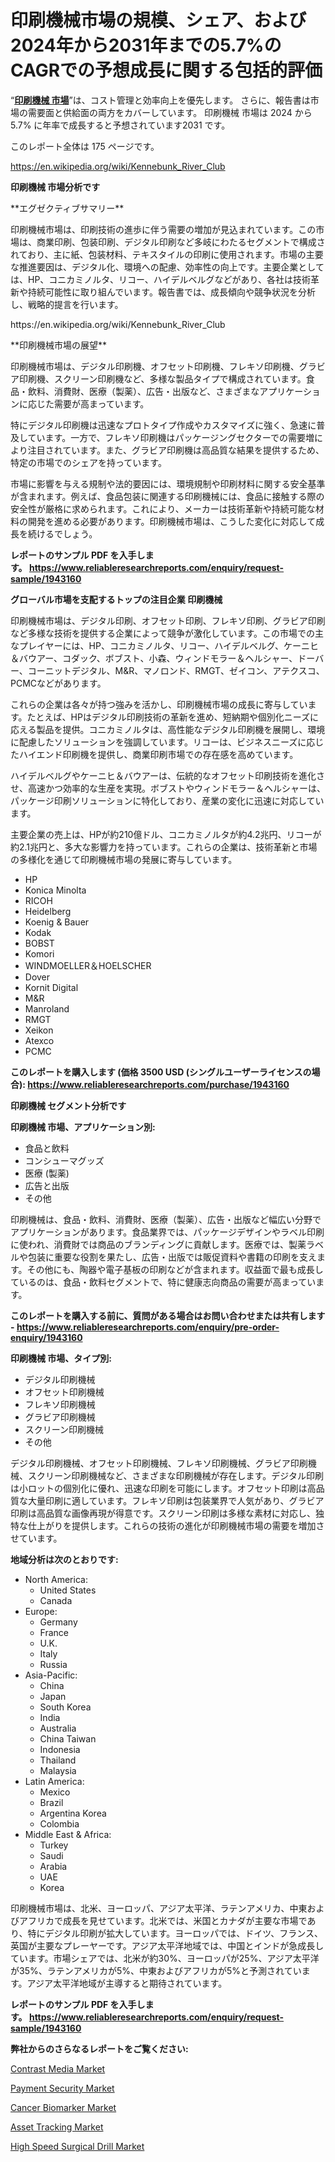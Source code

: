 <p><h1>印刷機械市場の規模、シェア、および2024年から2031年までの5.7%のCAGRでの予想成長に関する包括的評価</h1></p><p>&ldquo;<strong><a href="https://www.reliableresearchreports.com/printing-machinery-r1943160?utm_campaign=110&utm_medium=9&utm_source=Github&utm_content=ia&utm_term=23112024&utm_id=printing-machinery">印刷機械 市場</a></strong>&rdquo;は、コスト管理と効率向上を優先します。 さらに、報告書は市場の需要面と供給面の両方をカバーしています。 印刷機械 市場は 2024 から 5.7% に年率で成長すると予想されています2031 です。</p>
<p>このレポート全体は 175 ページです。</p>
<p><a href="https://en.wikipedia.org/wiki/Kennebunk_River_Club?utm_campaign=110&utm_medium=9&utm_source=Github&utm_content=ia&utm_term=23112024&utm_id=printing-machinery">https://en.wikipedia.org/wiki/Kennebunk_River_Club</a></p>
<p><strong>印刷機械 市場分析です</strong></p>
<p><p>**エグゼクティブサマリー**</p><p>印刷機械市場は、印刷技術の進歩に伴う需要の増加が見込まれています。この市場は、商業印刷、包装印刷、デジタル印刷など多岐にわたるセグメントで構成されており、主に紙、包装材料、テキスタイルの印刷に使用されます。市場の主要な推進要因は、デジタル化、環境への配慮、効率性の向上です。主要企業としては、HP、コニカミノルタ、リコー、ハイデルベルグなどがあり、各社は技術革新や持続可能性に取り組んでいます。報告書では、成長傾向や競争状況を分析し、戦略的提言を行います。</p></p>
<p>https://en.wikipedia.org/wiki/Kennebunk_River_Club</p>
<p><p>**印刷機械市場の展望**</p><p>印刷機械市場は、デジタル印刷機、オフセット印刷機、フレキソ印刷機、グラビア印刷機、スクリーン印刷機など、多様な製品タイプで構成されています。食品・飲料、消費財、医療（製薬）、広告・出版など、さまざまなアプリケーションに応じた需要が高まっています。</p><p>特にデジタル印刷機は迅速なプロトタイプ作成やカスタマイズに強く、急速に普及しています。一方で、フレキソ印刷機はパッケージングセクターでの需要増により注目されています。また、グラビア印刷機は高品質な結果を提供するため、特定の市場でのシェアを持っています。</p><p>市場に影響を与える規制や法的要因には、環境規制や印刷材料に関する安全基準が含まれます。例えば、食品包装に関連する印刷機械には、食品に接触する際の安全性が厳格に求められます。これにより、メーカーは技術革新や持続可能な材料の開発を進める必要があります。印刷機械市場は、こうした変化に対応して成長を続けるでしょう。</p></p>
<p><strong>レポートのサンプル PDF を入手します。&nbsp;<a href="https://www.reliableresearchreports.com/enquiry/request-sample/1943160?utm_campaign=110&utm_medium=9&utm_source=Github&utm_content=ia&utm_term=23112024&utm_id=printing-machinery">https://www.reliableresearchreports.com/enquiry/request-sample/1943160</a></strong></p>
<p><strong>グローバル市場を支配するトップの注目企業 印刷機械</strong></p>
<p><p>印刷機械市場は、デジタル印刷、オフセット印刷、フレキソ印刷、グラビア印刷など多様な技術を提供する企業によって競争が激化しています。この市場での主なプレイヤーには、HP、コニカミノルタ、リコー、ハイデルベルグ、ケーニヒ＆バウアー、コダック、ボブスト、小森、ウィンドモラー＆ヘルシャー、ドーバー、コーニットデジタル、M&R、マノロンド、RMGT、ゼイコン、アテクスコ、PCMCなどがあります。</p><p>これらの企業は各々が持つ強みを活かし、印刷機械市場の成長に寄与しています。たとえば、HPはデジタル印刷技術の革新を進め、短納期や個別化ニーズに応える製品を提供。コニカミノルタは、高性能なデジタル印刷機を展開し、環境に配慮したソリューションを強調しています。リコーは、ビジネスニーズに応じたハイエンド印刷機を提供し、商業印刷市場での存在感を高めています。</p><p>ハイデルベルグやケーニヒ＆バウアーは、伝統的なオフセット印刷技術を進化させ、高速かつ効率的な生産を実現。ボブストやウィンドモラー＆ヘルシャーは、パッケージ印刷ソリューションに特化しており、産業の変化に迅速に対応しています。</p><p>主要企業の売上は、HPが約210億ドル、コニカミノルタが約4.2兆円、リコーが約2.1兆円と、多大な影響力を持っています。これらの企業は、技術革新と市場の多様化を通じて印刷機械市場の発展に寄与しています。</p></p>
<p><ul><li>HP</li><li>Konica Minolta</li><li>RICOH</li><li>Heidelberg</li><li>Koenig & Bauer</li><li>Kodak</li><li>BOBST</li><li>Komori</li><li>WINDMOELLER＆HOELSCHER</li><li>Dover</li><li>Kornit Digital</li><li>M&R</li><li>Manroland</li><li>RMGT</li><li>Xeikon</li><li>Atexco</li><li>PCMC</li></ul></p>
<p><strong>このレポートを購入します (価格 3500 USD (シングルユーザーライセンスの場合):&nbsp;<a href="https://www.reliableresearchreports.com/purchase/1943160?utm_campaign=110&utm_medium=9&utm_source=Github&utm_content=ia&utm_term=23112024&utm_id=printing-machinery">https://www.reliableresearchreports.com/purchase/1943160</a></strong></p>
<p><strong>印刷機械 セグメント分析です</strong></p>
<p><strong>印刷機械 市場、アプリケーション別:</strong></p>
<p><ul><li>食品と飲料</li><li>コンシューマグッズ</li><li>医療 (製薬)</li><li>広告と出版</li><li>その他</li></ul></p>
<p><p>印刷機械は、食品・飲料、消費財、医療（製薬）、広告・出版など幅広い分野でアプリケーションがあります。食品業界では、パッケージデザインやラベル印刷に使われ、消費財では商品のブランディングに貢献します。医療では、製薬ラベルや包装に重要な役割を果たし、広告・出版では販促資料や書籍の印刷を支えます。その他にも、陶器や電子基板の印刷などが含まれます。収益面で最も成長しているのは、食品・飲料セグメントで、特に健康志向商品の需要が高まっています。</p></p>
<p><strong>このレポートを購入する前に、質問がある場合はお問い合わせまたは共有します - <a href="https://www.reliableresearchreports.com/enquiry/pre-order-enquiry/1943160?utm_campaign=110&utm_medium=9&utm_source=Github&utm_content=ia&utm_term=23112024&utm_id=printing-machinery">https://www.reliableresearchreports.com/enquiry/pre-order-enquiry/1943160</a></strong></p>
<p><strong>印刷機械 市場、タイプ別:</strong></p>
<p><ul><li>デジタル印刷機械</li><li>オフセット印刷機械</li><li>フレキソ印刷機械</li><li>グラビア印刷機械</li><li>スクリーン印刷機械</li><li>その他</li></ul></p>
<p><p>デジタル印刷機械、オフセット印刷機械、フレキソ印刷機械、グラビア印刷機械、スクリーン印刷機械など、さまざまな印刷機械が存在します。デジタル印刷は小ロットの個別化に優れ、迅速な印刷を可能にします。オフセット印刷は高品質な大量印刷に適しています。フレキソ印刷は包装業界で人気があり、グラビア印刷は高品質な画像再現が得意です。スクリーン印刷は多様な素材に対応し、独特な仕上がりを提供します。これらの技術の進化が印刷機械市場の需要を増加させています。</p></p>
<p><strong>地域分析は次のとおりです:</strong></p>
<p><ul>
    <li>
        North America:
        <ul>
            <li>United States</li>
            <li>Canada</li>
        </ul>
    </li>
    <li>
        Europe:
        <ul>
            <li>Germany</li>
            <li>France</li>
            <li>U.K.</li>
            <li>Italy</li>
            <li>Russia</li>
        </ul>
    </li>
    <li>
        Asia-Pacific:
        <ul>
            <li>China</li>
            <li>Japan</li>
            <li>South Korea</li>
            <li>India</li>
            <li>Australia</li>
            <li>China Taiwan</li>
            <li>Indonesia</li>
            <li>Thailand</li>
            <li>Malaysia</li>
        </ul>
    </li>
    <li>
        Latin America:
        <ul>
            <li>Mexico</li>
            <li>Brazil</li>
            <li>Argentina Korea</li>
            <li>Colombia</li>
        </ul>
    </li>
    <li>
        Middle East & Africa:
        <ul>
            <li>Turkey</li>
            <li>Saudi</li>
            <li>Arabia</li>
            <li>UAE</li>
            <li>Korea</li>
        </ul>
    </li>
    </ul></p>
<p><p>印刷機械市場は、北米、ヨーロッパ、アジア太平洋、ラテンアメリカ、中東およびアフリカで成長を見せています。北米では、米国とカナダが主要な市場であり、特にデジタル印刷が拡大しています。ヨーロッパでは、ドイツ、フランス、英国が主要なプレーヤーです。アジア太平洋地域では、中国とインドが急成長しています。市場シェアでは、北米が約30%、ヨーロッパが25%、アジア太平洋が35%、ラテンアメリカが5%、中東およびアフリカが5%と予測されています。アジア太平洋地域が主導すると期待されています。</p></p>
<p><strong>レポートのサンプル PDF を入手します。&nbsp;<a href="https://www.reliableresearchreports.com/enquiry/request-sample/1943160?utm_campaign=110&utm_medium=9&utm_source=Github&utm_content=ia&utm_term=23112024&utm_id=printing-machinery">https://www.reliableresearchreports.com/enquiry/request-sample/1943160</a></strong></p>
<p><strong></strong></p>
<p><strong></strong></p>
<p><strong>弊社からのさらなるレポートをご覧ください:</strong></p>
<p><p><a href="https://github.com/prosalinda88/Market-Research-Report-List-6/blob/main/contrast-media-market.md?utm_campaign=110&utm_medium=9&utm_source=Github&utm_content=ia&utm_term=23112024&utm_id=printing-machinery">Contrast Media Market</a></p><p><a href="https://issuu.com/reportprime-2/docs/payment-security-market-size-2030.p_ad4a1871ac1fdb?utm_campaign=110&utm_medium=9&utm_source=Github&utm_content=ia&utm_term=23112024&utm_id=printing-machinery">Payment Security Market</a></p><p><a href="https://github.com/NorbertYates/Market-Research-Report-List-7/blob/main/cancer-biomarker-market.md?utm_campaign=110&utm_medium=9&utm_source=Github&utm_content=ia&utm_term=23112024&utm_id=printing-machinery">Cancer Biomarker Market</a></p><p><a href="https://issuu.com/reportprime-2/docs/asset-tracking-market-size-2030.ppt_fb1d4ff45f6c4b?utm_campaign=110&utm_medium=9&utm_source=Github&utm_content=ia&utm_term=23112024&utm_id=printing-machinery">Asset Tracking Market</a></p><p><a href="https://www.linkedin.com/pulse/high-speed-surgical-drill-market-dynamics-application-h8nze?utm_campaign=110&utm_medium=9&utm_source=Github&utm_content=ia&utm_term=23112024&utm_id=printing-machinery">High Speed Surgical Drill Market</a></p></p>